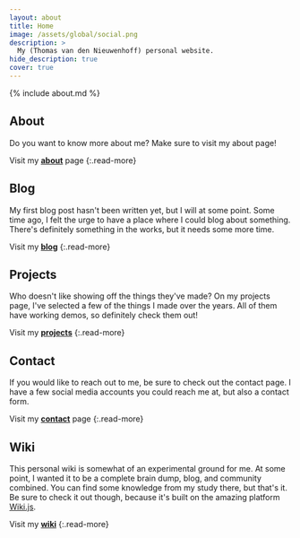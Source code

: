 ```yaml
---
layout: about
title: Home
image: /assets/global/social.png
description: >
  My (Thomas van den Nieuwenhoff) personal website.
hide_description: true
cover: true
---
```


{% include about.md %}

## About

Do you want to know more about me? Make sure to visit my about page!

Visit my [**about**](/about) page
{:.read-more}

## Blog

My first blog post hasn't been written yet, but I will at some point. Some time ago, I felt the urge to have a place where I could blog about something. There's definitely something in the works, but it needs some more time.

Visit my [**blog**](/blog)
{:.read-more}

## Projects

Who doesn't like showing off the things they've made? On my projects page, I've selected a few of the things I made over the years. All of them have working demos, so definitely check them out!

Visit my [**projects**](/projects)
{:.read-more}

## Contact

If you would like to reach out to me, be sure to check out the contact page. I have a few social media accounts you could reach me at, but also a contact form.

Visit my [**contact**](/contact) page
{:.read-more}

## Wiki

This personal wiki is somewhat of an experimental ground for me. At some point, I wanted it to be a complete brain dump, blog, and community combined. You can find some knowledge from my study there, but that's it. Be sure to check it out though, because it's built on the amazing platform [Wiki.js](https://js.wiki/).

Visit my [**wiki**](https://wiki.tvdn.me)
{:.read-more}
